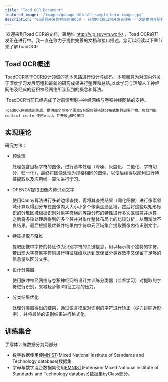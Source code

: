 ```yaml
---
title: "Taod OCR Document"
featured_image: '/images/gohugo-default-sample-hero-image.jpg'
description: "Go语言开发的神经网络OCR - 开放RPC接口供开发者使用 - 这是提供介绍和教程的网站"
---
```


​	欢迎来到Toad OCR的文档，署地址 http://vjp.suvvm.work/ ，Toad OCR的开发正在进行中。我一直在致力于提供完善的文档和接口描述。您可以阅读以下章节来了解ToadOCR

## Toad OCR概述

​	ToadOCR基于OCR设计领域的基本思路进行设计与编码，本项目意为对国内外关于深度学习发展历程和最新的研究成果进行整理和总结,以此学习与理解人工神经网络及经典的卷积神经网络所涉及到的概念和算法。

​	ToadOCR当前已经完成了对前馈型脉冲神经网络与卷积神经网络的支持。

 	ToadOCR在完成训练后，提供由全球多个国家5台服务器搭建分布式集群部署产物。负载均衡control center使用etcd，并开放gRPC接口

## 实现理论

研究方法：

- 预处理

  处理包含目标字符的图像，进行基本处理（降噪、灰度化、二值化、字符切分、归一化），最终将图像处理为规格相同的图像，以便后续得以顺利进行特征提取以及应用统一算法进行学习。

- OPENCV提取图像内待识别文字

  使用Canny算法进行多轮边缘查找，再将其查找结果（阈化图像）进行像素邻域计算以得到分布在图像内大大小小多个像素连通区域，然后将这些以矩形标识的分散区域根据识别对象字符横向等距分布的特性进行多次区域兼并运算，之后将多轮处理后得到的多个兼并对象作整体布局上的比较分析，从而淘汰不良结果。最后根据最优兼并结果内字符单元区域集合提取图像内待识别文字。

- 特征提取与降维

  提取图像中字符的特征作为识别字符的关键信息，用以标示每个独特的字符，若出现大字符集字符则进行特征降维以达到既保证分类器效率又保留了足够的信息量以区分文字。

- 设计分类器

  使用脉冲神经网络与卷积神经网络设计并训练分类器（监督学习）对提取的字符进行识别，来减轻步骤II特征工程的压力。

- 分类结果优化

  处理分类器得出的结果，通过语言模型对识别的字符进行矫正（尽力排除近形字），并将最终的识别结果进行格式化。

## 训练集合

 手写体训练数据分为两部分

- 数字数据使用使[MNIST](http://yann.lecun.com/exdb/mnist/)(Mixed National Institute of Standards and Technology database)数据集
- 字母与数字混合数据集使用[EMNIST](https://www.nist.gov/itl/products-and-services/emnist-dataset)(Extension Mixed National Institute of Standards and Technology database)数据集byClass部分。

